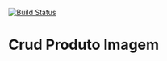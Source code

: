 [![Build Status](https://travis-ci.org/GuilhermeFGL/Crud-Produto-Imagem.svg?branch=master)](https://travis-ci.org/GuilhermeFGL/Crud-Produto-Imagem)

# Crud Produto Imagem